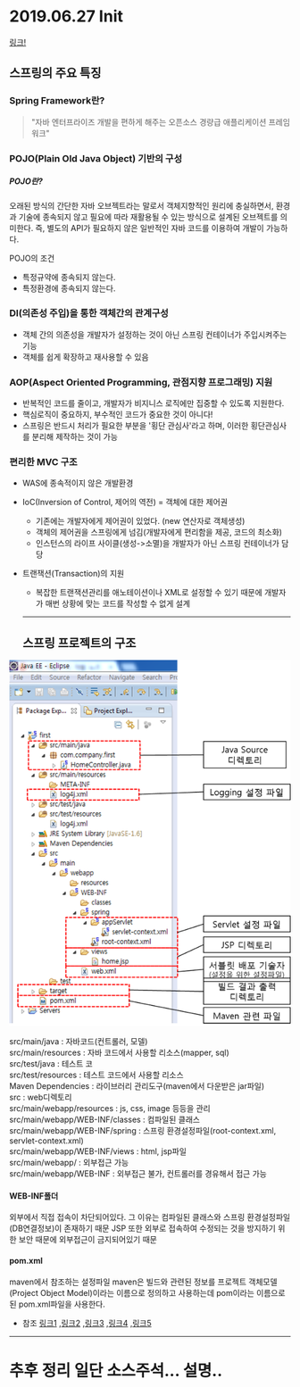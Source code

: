 # 2019.06.27 Init

[링크!](https://doublesprogramming.tistory.com/category/%EC%8A%A4%ED%94%84%EB%A7%81%20%ED%94%84%EB%A0%88%EC%9E%84%EC%9B%8C%ED%81%AC)

## 스프링의 주요 특징

### Spring Framework란?
> "자바 엔터프라이즈 개발을 편하게 해주는 오픈소스 경량급 애플리케이션 프레임워크"  

### POJO(Plain Old Java Object) 기반의 구성

##### POJO란?
오래된 방식의 간단한 자바 오브젝트라는 말로서 객체지향적인 원리에 충실하면서, 환경과 기술에 종속되지 않고 필요에 따라 재활용될 수 있는 방식으로 설계된 오브젝트를 의미한다. 즉, 별도의 API가 필요하지 않은 일반적인 자바 코드를 이용하여 개발이 가능하다.

POJO의 조건
- 특정규약에 종속되지 않는다.
- 특정환경에 종속되지 않는다.

### DI(의존성 주입)을 통한 객체간의 관계구성
- 객체 간의 의존성을 개발자가 설정하는 것이 아닌 스프링 컨테이너가 주입시켜주는 기능
- 객체를 쉽게 확장하고 재사용할 수 있음

### AOP(Aspect Oriented Programming, 관점지향 프로그래밍) 지원
- 반복적인 코드를 줄이고, 개발자가 비지니스 로직에만 집중할 수 있도록 지원한다.
- 핵심로직이 중요하지, 부수적인 코드가 중요한 것이 아니다!
- 스프링은 반드시 처리가 필요한 부분을 '횡단 관심사'라고 하며, 이러한 횡단관심사를 분리해 제작하는 것이 가능

### 편리한 MVC 구조
* WAS에 종속적이지 않은 개발환경 
* IoC(Inversion of Control, 제어의 역전) = 객체에 대한 제어권
  - 기존에는 개발자에게 제어권이 있었다. (new 연산자로 객체생성)
  - 객체의 제어권을 스프링에게 넘김(개발자에게 편리함을 제공, 코드의 최소화)
  - 인스턴스의 라이프 사이클(생성->소멸)을 개발자가 아닌 스프링 컨테이너가 담당
* 트랜잭션(Transaction)의 지원
  - 복잡한 트랜잭션관리를 애노테이션이나 XML로 설정할 수 있기 때문에 개발자가 매번 상황에 맞는 코드를 작성할 수 없게 설계

  ---

  ## 스프링 프로젝트의 구조
![img](./doc_img/spring_folder_desc.png)

src/main/java : 자바코드(컨트롤러, 모델)  
src/main/resources : 자바 코드에서 사용할 리소스(mapper, sql)  
src/test/java : 테스트 코  
src/test/resources : 테스트 코드에서 사용할 리소스  
Maven Dependencies : 라이브러리 관리도구(maven에서 다운받은 jar파일)  
src : web디렉토리  
src/main/webapp/resources : js, css, image 등등을 관리  
src/main/webapp/WEB-INF/classes : 컴파일된 클래스  
src/main/webapp/WEB-INF/spring : 스프링 환경설정파일(root-context.xml, servlet-context.xml)  
src/main/webapp/WEB-INF/views : html, jsp파일  
src/main/webapp/ : 외부접근 가능  
src/main/webapp/WEB-INF : 외부접근 불가, 컨트롤러를 경유해서 접근 가능  

#### WEB-INF폴더
외부에서 직접 접속이 차단되어있다. 그 이유는 컴파일된 클래스와 스프링 환경설정파일(DB연결정보)이 존재하기 때문
JSP 또한 외부로 접속하여 수정되는 것을 방지하기 위한 보안 때문에 외부접근이 금지되어있기 때문 

#### pom.xml
maven에서 참조하는 설정파일
maven은 빌드와 관련된 정보를 프로젝트 객체모델(Project Object Model)이라는 이름으로 정의하고 사용하는데 pom이라는 이름으로된 pom.xml파일을 사용한다.

- 참조
[링크1](https://addio3305.tistory.com/37?category=772645) ,[링크2](https://all-record.tistory.com/164?category=733072) ,[링크3](http://linux.systemv.pe.kr/%EC%8A%A4%ED%94%84%EB%A7%81-%EB%94%94%EB%A0%89%ED%86%A0%EB%A6%AC-%EA%B5%AC%EC%A1%B0-%EC%9E%AC%EC%A0%95%EC%9D%98%ED%95%98%EA%B8%B0/) ,[링크4](http://lazyrodi.github.io/2017/09/03/2017-09-03-spring-structure/) ,[링크5](https://jayviii.tistory.com/15?category=996149)

---


# 추후 정리 일단 소스주석... 설명..
